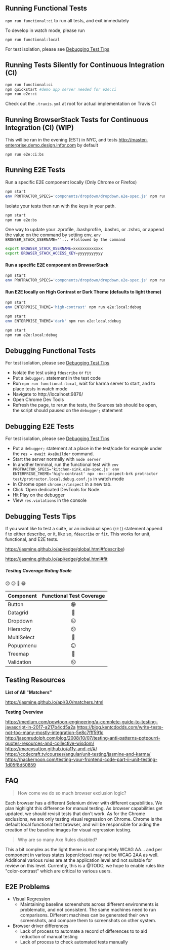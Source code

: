 ## Running Functional Tests
`npm run functional:ci` to run all tests, and exit immediately

To develop in watch mode, please run

`npm run functional:local`

For test isolation, please see [Debugging Test Tips](#debugging-tests-tips)

## Running Tests Silently for Continuous Integration (CI)
```sh
npm run functional:ci
npm quickstart #demo app server needed for e2e:ci
npm run e2e:ci
```
Check out the `.travis.yml` at root for actual implementation on Travis CI

## Running BrowserStack Tests for Continuous Integration (CI) (WIP)
This will be ran in the evening (EST) in NYC, and tests http://master-enterprise.demo.design.infor.com by default

`npm run e2e:ci:bs`

## Running E2E Tests

Run a specific E2E component locally (Only Chrome or Firefox)

```sh
npm start
env PROTRACTOR_SPECS='components/dropdown/dropdown.e2e-spec.js' npm run e2e:local
```

Isolate your tests then run with the keys in your path.

```sh
npm start
npm run e2e:bs
 ```

One way to update your .zprofile, .bashprofile, .bashrc, or .zshrc, or append the value on the command by setting env, `env BROWSER_STACK_USERNAME=''... #followed by the command`

```sh
export BROWSER_STACK_USERNAME=xxxxxxxxxxxxx
export BROWSER_STACK_ACCESS_KEY=yyyyyyyyyyy
```
#### Run a specific E2E component on BrowserStack

```sh
npm start
env PROTRACTOR_SPECS='components/dropdown/dropdown.e2e-spec.js' npm run e2e:local:bs
```

#### Run E2E locally on High Contrast or Dark Theme (defaults to light theme)

```sh
npm start
env ENTERPRISE_THEME='high-contrast' npm run e2e:local:debug
```

```sh
npm start
env ENTERPRISE_THEME='dark' npm run e2e:local:debug
```

```sh
npm start
npm run e2e:local:debug
```


## Debugging Functional Tests
For test isolation, please see [Debugging Test Tips](#debugging-tests-tips)
- Isolate the test using `fdescribe` or `fit`
- Put a `debugger;` statement in the test code
- Run `npm run functional:local`, wait for karma server to start, and to place tests in watch mode
- Navigate to http://localhost:9876/
- Open Chrome Dev Tools
- Refresh the page, to rerun the tests, the Sources tab should be open, the script should paused on the `debugger;` statement

## Debugging E2E Tests
For test isolation, please see [Debugging Test Tips](#debugging-tests-tips)
- Put a `debugger;` statement at a place in the test/code for example under the `res = await AxeBuilder` command.
- Start the server normally with `node server`
- In another terminal, run the functional test with `env PROTRACTOR_SPECS='kitchen-sink.e2e-spec.js' env ENTERPRISE_THEME='high-contrast' npx -n=--inspect-brk protractor test/protractor.local.debug.conf.js` in watch mode
- In Chrome open `chrome://inspect` in a new tab.
- Click 'Open dedicated DevTools for Node.
- Hit Play on the debugger
- View `res.violations` in the console

## Debugging Tests Tips
If you want like to test a suite, or an individual spec (`it(`) statement append f to either describe, or it, like so, `fdescribe` or `fit`. This works for unit, functional, and E2E tests.

https://jasmine.github.io/api/edge/global.html#fdescribe)

https://jasmine.github.io/api/edge/global.html#fit

##### Testing Coverage Rating Scale
☹️ 😕 🙂 😁

Component | Functional Test Coverage
------------- | :-------------:
Button | 😁
Datagrid | 🙂
Dropdown | ☹️
Hierarchy | 😕
MultiSelect | 🙂
Popupmenu | 😕
Treemap | 🙂
Validation | ☹️

## Testing Resources

**List of All "Matchers"**

https://jasmine.github.io/api/3.0/matchers.html

**Testing Overview**

https://medium.com/powtoon-engineering/a-complete-guide-to-testing-javascript-in-2017-a217b4cd5a2a
https://blog.kentcdodds.com/write-tests-not-too-many-mostly-integration-5e8c7fff591c
http://jasonrudolph.com/blog/2008/10/07/testing-anti-patterns-potpourri-quotes-resources-and-collective-wisdom/
https://marcysutton.github.io/a11y-and-ci/#/
https://codecraft.tv/courses/angular/unit-testing/jasmine-and-karma/
https://hackernoon.com/testing-your-frontend-code-part-ii-unit-testing-1d05f8d50859

## FAQ

> How come we do so much browser exclusion logic?

Each browser has a different Selenium driver with different capabilities. We plan highlight this difference for manual testing. As browser capabilities get updated, we should revisit tests that don't work. As for the Chrome exclusions, we are only testing visual regression on Chrome. Chrome is the default local functional test browser, and will be responsible for aiding the creation of the baseline images for visual regression testing.

> Why are so many Axe Rules disabled?

This a bit complex as the light theme is not completely WCAG AA... and per component in various states (open/close) may not be WCAG 2AA as well. Additional various rules are at the application level and not suitable for review on this level. Currently, this is a @TODO, we hope to enable rules like "color-contrast" which are critical to various users.

## E2E Problems
 - Visual Regression
     - Maintaining baseline screenshots across different environments is problematic, and not consistent. The same machines need to run comparisons. Different machines can be generated their own screenshots, and compare them to screenshots on other system.
 - Browser driver differences
    - Lack of process to automate a record of differences to to aid reduction of manual testing
    - Lack of process to check automated tests manually

